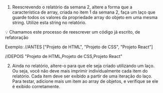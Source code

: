 1. Reescrevendo o relatório da semana 2, altere a forma que a característica de array, criada no item 1 da semana 2, faça um laço que guarde todos os valores da propriedade array do objeto em uma mesma string. Utilize esta string no relatório.

💡 Chamamos este processo de reescrever um código já escrito, de refatoração



Exemplo:
//ANTES ["Projeto de HTML", "Projeto de CSS", "Projeto React"]

//DEPOIS "Projeto de HTML,Projeto de CSS,Projeto React" 

2. Ainda no relatório, altere-o para que ele seja criado utilizando um laço. Ou seja, você não deve mais imprimir individualmente cada item do relatório. Cada item deve ser exibido a partir de uma iteração do laço. Para testar, adicione mais um item ao array de objetos, e verifique se ele é exibido corretamente.